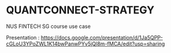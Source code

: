 # QUANTCONNECT-STRATEGY
NUS FINTECH SG course use case

Presentation :  https://docs.google.com/presentation/d/1Ja5QPP-cGLoU3YPoZWL1K14bwPanwPYv5jQl8m-fMCA/edit?usp=sharing
